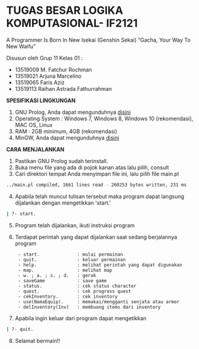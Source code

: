 # TUGAS BESAR LOGIKA KOMPUTASIONAL- IF2121
A Programmer Is Born In New Isekai (Genshin Sekai)
“Gacha, Your Way To New Waifu”

Disusun oleh Grup 11 Kelas 01 :
  - 13519009	M. Fatchur Rochman
  - 13519021  	Arjuna Marcelino
  - 13519065  	Faris Aziz
  - 13519113	Raihan Astrada Fathurrahman

**SPESIFIKASI LINGKUNGAN**
1. GNU Prolog, Anda dapat mengunduhnya [disini](http://www.gprolog.org/#download)
2. Operating System : Windows 7, Windows 8, Windows 10 (rekomendasi), MAC OS, Linux
3. RAM : 2GB minimum, 4GB (rekomendasi)
4. MinGW, Anda dapat mengunduhnya [disini](https://osdn.net/projects/mingw/releases/)


**CARA MENJALANKAN**
1. Pastikan GNU Prolog sudah terinstall.
2. Buka menu file yang ada di pojok kanan atas lalu pilih, consult
3. Cari direktori tempat Anda menyimpan file ini, lalu pilih file main.pl
 ```sh
../main.pl compiled, 1661 lines read - 260253 bytes written, 231 ms
```
4. Apabila telah muncul tulisan tersebut maka program dapat langsung dijalankan dengan mengetikkan 'start.'
```sh
| ?- start.
```
5. Program telah dijalankan, ikuti instruksi program
6. Terdapat perintah yang dapat dijalankan saat sedang berjalannya program

        - start.              : mulai permainan
        - quit.               : keluar permainan
        - help.               : melihat perintah yang dapat digunakan
        - map.                : melihat map
        - w. ; a. ; s. ; d.   : gerak
        - saveGame            : save game
      	- status.             : cek status character
        - quest.              : cek progress quest
        - cekInventory.       : cek inventory
      	- use(NamaEquip).     : memakai/mengganti senjata atau armor
        - delInventory(Inv)   : membuang items dari inventory
7. Apabila ingin keluar dari program dapat mengetikkan
```sh
| ?- quit.
```
8. Selamat bermain!!
